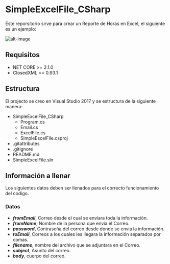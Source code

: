 # SimpleExcelFile_CSharp
Este reporsitorio sirve para crear un Reporte de Horas en Excel, el siguiente es un ejemplo: 

![alt-image](https://i.imgur.com/ggr6Rbl.png "Reporte de Horas")

## Requisitos
- NET CORE >= 2.1.0
- ClosedXML >= 0.93.1

## Estructura
El projecto se creo en Visual Studio 2017 y se estructura de la siguiente manera:

- SimpleExcelFile_CSharp
    - Program.cs
    - Email.cs
    - ExcelFile.cs
    - SimpleEscelFile.csproj
- .gitattributes
- .gitignore
- README.md
- SimpleExcelFile.sln

## Información a llenar
Los siguientes datos deben ser llenados para el correcto funcionamiento del codigo.

### Datos
- __*fromEmail*__, Correo desde el cual se enviara toda la información.
- __*fromName*__, Nombre de la persona que envia el Correo.
- __*password*__, Contraseña del correo desde donde se envia la información.
- __*toEmail*__, Correos a los cuales les llegara la información separados por comas.
- __*filename*__, nombre del archivo que se adjuntara en el Correo.
- __*subject*__, Asunto del correo.
- __*body*__, cuerpo del correo.
